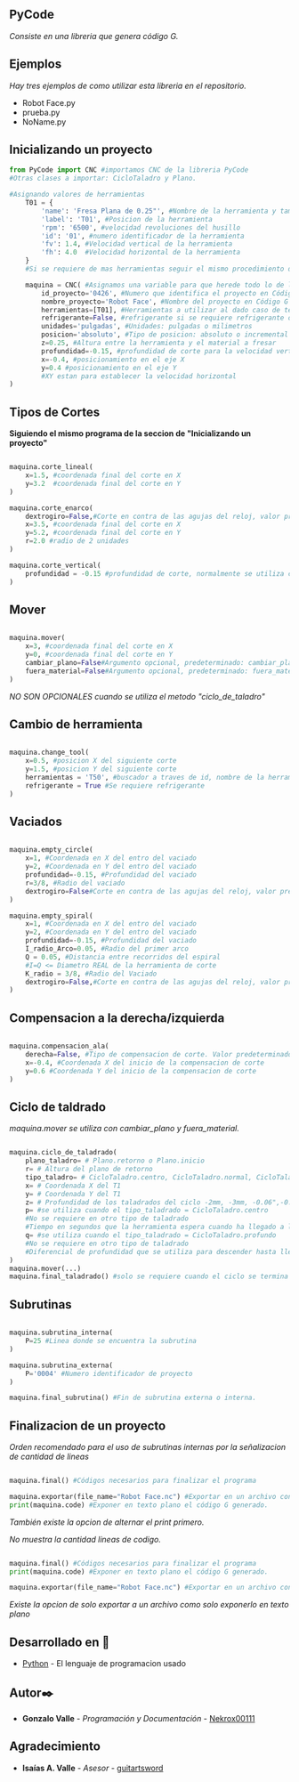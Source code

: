 ## PyCode

_Consiste en una libreria que genera código G._

## Ejemplos

_Hay tres ejemplos de como utilizar esta libreria en el repositorio._

* Robot Face.py
* prueba.py
* NoName.py

## Inicializando un proyecto

``` python
from PyCode import CNC #importamos CNC de la libreria PyCode
#Otras clases a importar: CicloTaladro y Plano.

#Asignando valores de herramientas
    T01 = {
        'name': 'Fresa Plana de 0.25"', #Nombre de la herramienta y tamaño
        'label': 'T01', #Posicion de la herramienta
        'rpm': '6500', #velocidad revoluciones del husillo 
        'id': '01', #numero identificador de la herramienta
        'fv': 1.4, #Velocidad vertical de la herramienta
        'fh': 4.0  #Velocidad horizontal de la herramienta
    }
    #Si se requiere de mas herramientas seguir el mismo procedimiento de T01 y cambiarle numero, id y label.

    maquina = CNC( #Asignamos una variable para que herede todo lo de la clase CNC
        id_proyecto='0426', #Numero que identifica el proyecto en Código G
        nombre_proyecto='Robot Face', #Nombre del proyecto en Código G
        herramientas=[T01], #Herramientas a utilizar al dado caso de tener mas herramientas = [T01,T02,...]
        refrigerante=False, #refrigerante si se requiere refrigerante o no,(Valor predeterminado False "Apagado")
        unidades='pulgadas', #Unidades: pulgadas o milimetros
        posicion='absoluto', #Tipo de posicion: absoluto o incremental
        z=0.25, #Altura entre la herramienta y el material a fresar 
        profundidad=-0.15, #profundidad de corte para la velocidad vertical
        x=-0.4, #posicionamiento en el eje X
        y=0.4 #posicionamiento en el eje Y
        #XY estan para establecer la velocidad horizontal
)
```

## Tipos de Cortes
**Siguiendo el mismo programa de la seccion de "Inicializando un proyecto"**

``` python

maquina.corte_lineal(
    x=1.5, #coordenada final del corte en X
    y=3.2  #coordenada final del corte en Y
)

maquina.corte_enarco(
    dextrogiro=False,#Corte en contra de las agujas del reloj, valor predeterminado True (Con las agujas del reloj)
    x=3.5, #coordenada final del corte en X
    y=5.2, #coordenada final del corte en Y
    r=2.0 #radio de 2 unidades
)

maquina.corte_vertical(
    profundidad = -0.15 #profundidad de corte, normalmente se utiliza con el metodo de mover.
)

```
## Mover
``` python

maquina.mover(
    x=3, #coordenada final del corte en X
    y=0, #coordenada final del corte en Y
    cambiar_plano=False#Argumento opcional, predeterminado: cambiar_plano=False.  
    fuera_material=False#Argumento opcional, predeterminado: fuera_material=False. Si se requiere salir del material, valor de Z definida en la seccion "Inicializando un proyecto"
)
```
*NO SON OPCIONALES cuando se utiliza el metodo "ciclo_de_taladro"*

## Cambio de herramienta
``` python

maquina.change_tool(
    x=0.5, #posicion X del siguiente corte
    y=1.5, #posicion Y del siguiente corte
    herramientas = 'T50', #buscador a traves de id, nombre de la herramienta o el label
    refrigerante = True #Se requiere refrigerante
)

```
## Vaciados
``` python

maquina.empty_circle(
    x=1, #Coordenada en X del entro del vaciado
    y=2, #Coordenada en Y del entro del vaciado
    profundidad=-0.15, #Profundidad del vaciado
    r=3/8, #Radio del vaciado
    dextrogiro=False#Corte en contra de las agujas del reloj, valor predeterminado True (Con las agujas del reloj)
)

maquina.empty_spiral(
    x=1, #Coordenada en X del entro del vaciado
    y=2, #Coordenada en Y del entro del vaciado
    profundidad=-0.15, #Profundidad del vaciado
    I_radio_Arco=0.05, #Radio del primer arco
    Q = 0.05, #Distancia entre recorridos del espiral
    #I=Q <= Diametro REAL de la herramienta de corte
    K_radio = 3/8, #Radio del Vaciado
    dextrogiro=False,#Corte en contra de las agujas del reloj, valor predeterminado True (Con las agujas del reloj)
)

```
## Compensacion a la derecha/izquierda
``` python

maquina.compensacion_ala(
    derecha=False, #Tipo de compensacion de corte. Valor predeterminado: True, argumento opcional si se requiere que sea a la derecha.
    x=-0.4, #Coordenada X del inicio de la compensacion de corte
    y=0.6 #Coordenada Y del inicio de la compensacion de corte
)
```
## Ciclo de taldrado
*maquina.mover se utiliza con cambiar_plano y fuera_material.*
``` python

maquina.ciclo_de_taladrado(
    plano_taladro= # Plano.retorno o Plano.inicio
    r= # Altura del plano de retorno
    tipo_taladro= # CicloTaladro.centro, CicloTaladro.normal, CicloTaladro.profundo
    x= # Coordenada X del T1
    y= # Coordenada Y del T1
    z= # Profundidad de los taladrados del ciclo -2mm, -3mm, -0.06",-0.1
    p= #se utiliza cuando el tipo_taladrado = CicloTaladro.centro
    #No se requiere en otro tipo de taladrado
    #Tiempo en segundos que la herramienta espera cuando ha llegado a la profundidad especificada, antes de moverse al siguiente punto
    q= #se utiliza cuando el tipo_taladrado = CicloTaladro.profundo
    #No se requiere en otro tipo de taladrado
    #Diferencial de profundidad que se utiliza para descender hasta llegar a la profundiad Z.
)
maquina.mover(...)
maquina.final_taladrado() #solo se requiere cuando el ciclo se termina

```

## Subrutinas
``` python

maquina.subrutina_interna(
    P=25 #Linea donde se encuentra la subrutina
)

maquina.subrutina_externa(
    P='0004' #Numero identificador de proyecto
)

maquina.final_subrutina() #Fin de subrutina externa o interna.

```
## Finalizacion de un proyecto
*Orden recomendado para el uso de subrutinas internas por la señalizacion de cantidad de lineas*
``` python

maquina.final() #Códigos necesarios para finalizar el programa

maquina.exportar(file_name="Robot Face.nc") #Exportar en un archivo con extension .gcode, .nc, .txt, entre otros.
print(maquina.code) #Exponer en texto plano el código G generado.

```
*También existe la opcion de alternar el print primero.*

*No muestra la cantidad lineas de codigo.*
``` python

maquina.final() #Códigos necesarios para finalizar el programa
print(maquina.code) #Exponer en texto plano el código G generado.

maquina.exportar(file_name="Robot Face.nc") #Exportar en un archivo con extension .gcode, .nc, .txt, entre otros.
```
*Existe la opcion de solo exportar a un archivo como solo exponerlo en texto plano*

## Desarrollado en 🐍

* [Python](http://www.python.org) - El lenguaje de programacion usado

## Autor✒️

* **Gonzalo Valle** - *Programación y Documentación* - [Nekrox00111](https://github.com/Nekrox00111)

## Agradecimiento

* **Isaías A. Valle** - *Asesor* - [guitartsword](https://github.com/guitartsword)
